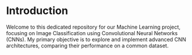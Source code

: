 # Introduction

Welcome to this dedicated repository for our Machine Learning project, focusing on Image Classification using Convolutional Neural Networks (CNNs). 
My primary objective is to explore and implement advanced CNN architectures, comparing their performance on a common dataset.
